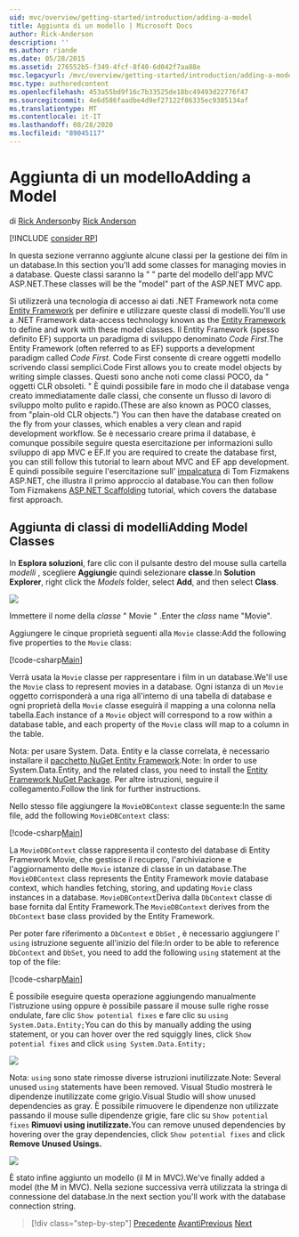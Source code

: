 ```yaml
---
uid: mvc/overview/getting-started/introduction/adding-a-model
title: Aggiunta di un modello | Microsoft Docs
author: Rick-Anderson
description: ''
ms.author: riande
ms.date: 05/28/2015
ms.assetid: 276552b5-f349-4fcf-8f40-6d042f7aa88e
msc.legacyurl: /mvc/overview/getting-started/introduction/adding-a-model
msc.type: authoredcontent
ms.openlocfilehash: 453a55bd9f16c7b33525de18bc49493d22776f47
ms.sourcegitcommit: 4e6d586faadbe4d9ef27122f86335ec9385134af
ms.translationtype: MT
ms.contentlocale: it-IT
ms.lasthandoff: 08/28/2020
ms.locfileid: "89045117"
---
```

# <a name="adding-a-model"></a><span data-ttu-id="4b3dc-102">Aggiunta di un modello</span><span class="sxs-lookup"><span data-stu-id="4b3dc-102">Adding a Model</span></span>

<span data-ttu-id="4b3dc-103">di [Rick Anderson](https://twitter.com/RickAndMSFT)</span><span class="sxs-lookup"><span data-stu-id="4b3dc-103">by [Rick Anderson](https://twitter.com/RickAndMSFT)</span></span>

[!INCLUDE [consider RP](~/includes/razor.md)]

<span data-ttu-id="4b3dc-104">In questa sezione verranno aggiunte alcune classi per la gestione dei film in un database.</span><span class="sxs-lookup"><span data-stu-id="4b3dc-104">In this section you'll add some classes for managing movies in a database.</span></span> <span data-ttu-id="4b3dc-105">Queste classi saranno la &quot; &quot; parte del modello dell'app MVC ASP.NET.</span><span class="sxs-lookup"><span data-stu-id="4b3dc-105">These classes will be the &quot;model&quot; part of the ASP.NET MVC app.</span></span>

<span data-ttu-id="4b3dc-106">Si utilizzerà una tecnologia di accesso ai dati .NET Framework nota come [Entity Framework](https://docs.microsoft.com/ef/) per definire e utilizzare queste classi di modelli.</span><span class="sxs-lookup"><span data-stu-id="4b3dc-106">You'll use a .NET Framework data-access technology known as the [Entity Framework](https://docs.microsoft.com/ef/) to define and work with these model classes.</span></span> <span data-ttu-id="4b3dc-107">Il Entity Framework (spesso definito EF) supporta un paradigma di sviluppo denominato *Code First*.</span><span class="sxs-lookup"><span data-stu-id="4b3dc-107">The Entity Framework (often referred to as EF) supports a development paradigm called *Code First*.</span></span> <span data-ttu-id="4b3dc-108">Code First consente di creare oggetti modello scrivendo classi semplici.</span><span class="sxs-lookup"><span data-stu-id="4b3dc-108">Code First allows you to create model objects by writing simple classes.</span></span> <span data-ttu-id="4b3dc-109">Questi sono anche noti come classi POCO, da &quot; oggetti CLR obsoleti. &quot; È quindi possibile fare in modo che il database venga creato immediatamente dalle classi, che consente un flusso di lavoro di sviluppo molto pulito e rapido.</span><span class="sxs-lookup"><span data-stu-id="4b3dc-109">(These are also known as POCO classes, from &quot;plain-old CLR objects.&quot;) You can then have the database created on the fly from your classes, which enables a very clean and rapid development workflow.</span></span> <span data-ttu-id="4b3dc-110">Se è necessario creare prima il database, è comunque possibile seguire questa esercitazione per informazioni sullo sviluppo di app MVC e EF.</span><span class="sxs-lookup"><span data-stu-id="4b3dc-110">If you are required to create the database first, you can still follow this tutorial to learn about MVC and EF app development.</span></span> <span data-ttu-id="4b3dc-111">È quindi possibile seguire l'esercitazione sull' [impalcatura](xref:visual-studio/overview/2013/aspnet-scaffolding-overview) di Tom Fizmakens ASP.NET, che illustra il primo approccio al database.</span><span class="sxs-lookup"><span data-stu-id="4b3dc-111">You can then follow Tom Fizmakens [ASP.NET Scaffolding](xref:visual-studio/overview/2013/aspnet-scaffolding-overview) tutorial, which covers the database first approach.</span></span>

## <a name="adding-model-classes"></a><span data-ttu-id="4b3dc-112">Aggiunta di classi di modelli</span><span class="sxs-lookup"><span data-stu-id="4b3dc-112">Adding Model Classes</span></span>

<span data-ttu-id="4b3dc-113">In **Esplora soluzioni**, fare clic con il pulsante destro del mouse sulla cartella *modelli* , scegliere **Aggiungi**e quindi selezionare **classe**.</span><span class="sxs-lookup"><span data-stu-id="4b3dc-113">In **Solution Explorer**, right click the *Models* folder, select **Add**, and then select **Class**.</span></span>

![](adding-a-model/_static/image1.png)

<span data-ttu-id="4b3dc-114">Immettere il nome della *classe* &quot; Movie &quot; .</span><span class="sxs-lookup"><span data-stu-id="4b3dc-114">Enter the *class* name &quot;Movie&quot;.</span></span>

<span data-ttu-id="4b3dc-115">Aggiungere le cinque proprietà seguenti alla `Movie` classe:</span><span class="sxs-lookup"><span data-stu-id="4b3dc-115">Add the following five properties to the `Movie` class:</span></span>

[!code-csharp[Main](adding-a-model/samples/sample1.cs)]

<span data-ttu-id="4b3dc-116">Verrà usata la `Movie` classe per rappresentare i film in un database.</span><span class="sxs-lookup"><span data-stu-id="4b3dc-116">We'll use the `Movie` class to represent movies in a database.</span></span> <span data-ttu-id="4b3dc-117">Ogni istanza di un `Movie` oggetto corrisponderà a una riga all'interno di una tabella di database e ogni proprietà della `Movie` classe eseguirà il mapping a una colonna nella tabella.</span><span class="sxs-lookup"><span data-stu-id="4b3dc-117">Each instance of a `Movie` object will correspond to a row within a database table, and each property of the `Movie` class will map to a column in the table.</span></span>

<span data-ttu-id="4b3dc-118">Nota: per usare System. Data. Entity e la classe correlata, è necessario installare il [pacchetto NuGet Entity Framework](https://www.nuget.org/packages/EntityFramework/).</span><span class="sxs-lookup"><span data-stu-id="4b3dc-118">Note: In order to use System.Data.Entity, and the related class, you need to install the [Entity Framework NuGet Package](https://www.nuget.org/packages/EntityFramework/).</span></span> <span data-ttu-id="4b3dc-119">Per altre istruzioni, seguire il collegamento.</span><span class="sxs-lookup"><span data-stu-id="4b3dc-119">Follow the link for further instructions.</span></span>

<span data-ttu-id="4b3dc-120">Nello stesso file aggiungere la `MovieDBContext` classe seguente:</span><span class="sxs-lookup"><span data-stu-id="4b3dc-120">In the same file, add the following `MovieDBContext` class:</span></span>

[!code-csharp[Main](adding-a-model/samples/sample2.cs?highlight=2,15-18)]

<span data-ttu-id="4b3dc-121">La `MovieDBContext` classe rappresenta il contesto del database di Entity Framework Movie, che gestisce il recupero, l'archiviazione e l'aggiornamento delle `Movie` istanze di classe in un database.</span><span class="sxs-lookup"><span data-stu-id="4b3dc-121">The `MovieDBContext` class represents the Entity Framework movie database context, which handles fetching, storing, and updating `Movie` class instances in a database.</span></span> <span data-ttu-id="4b3dc-122">`MovieDBContext`Deriva dalla `DbContext` classe di base fornita dal Entity Framework.</span><span class="sxs-lookup"><span data-stu-id="4b3dc-122">The `MovieDBContext` derives from the `DbContext` base class provided by the Entity Framework.</span></span>

<span data-ttu-id="4b3dc-123">Per poter fare riferimento a `DbContext` e `DbSet` , è necessario aggiungere l' `using` istruzione seguente all'inizio del file:</span><span class="sxs-lookup"><span data-stu-id="4b3dc-123">In order to be able to reference `DbContext` and `DbSet`, you need to add the following `using` statement at the top of the file:</span></span>

[!code-csharp[Main](adding-a-model/samples/sample3.cs)]

<span data-ttu-id="4b3dc-124">È possibile eseguire questa operazione aggiungendo manualmente l'istruzione using oppure è possibile passare il mouse sulle righe rosse ondulate, fare clic `Show potential fixes` e fare clic su `using System.Data.Entity;`</span><span class="sxs-lookup"><span data-stu-id="4b3dc-124">You can do this by manually adding the using statement, or you can hover over the red squiggly lines, click `Show potential fixes` and click `using System.Data.Entity;`</span></span>

![](adding-a-model/_static/image2.png)

<span data-ttu-id="4b3dc-125">Nota: `using` sono state rimosse diverse istruzioni inutilizzate.</span><span class="sxs-lookup"><span data-stu-id="4b3dc-125">Note: Several unused `using` statements have been removed.</span></span> <span data-ttu-id="4b3dc-126">Visual Studio mostrerà le dipendenze inutilizzate come grigio.</span><span class="sxs-lookup"><span data-stu-id="4b3dc-126">Visual Studio will show unused dependencies as gray.</span></span> <span data-ttu-id="4b3dc-127">È possibile rimuovere le dipendenze non utilizzate passando il mouse sulle dipendenze grigie, fare clic su `Show potential fixes` **Rimuovi using inutilizzate.**</span><span class="sxs-lookup"><span data-stu-id="4b3dc-127">You can remove unused dependencies by hovering over the gray dependencies, click `Show potential fixes` and click **Remove Unused Usings.**</span></span>

![](adding-a-model/_static/image3.png)

<span data-ttu-id="4b3dc-128">È stato infine aggiunto un modello (il M in MVC).</span><span class="sxs-lookup"><span data-stu-id="4b3dc-128">We've finally added a model (the M in MVC).</span></span> <span data-ttu-id="4b3dc-129">Nella sezione successiva verrà utilizzata la stringa di connessione del database.</span><span class="sxs-lookup"><span data-stu-id="4b3dc-129">In the next section you'll work with the database connection string.</span></span>

> [!div class="step-by-step"]
> <span data-ttu-id="4b3dc-130">[Precedente](adding-a-view.md) 
>  [Avanti](creating-a-connection-string.md)</span><span class="sxs-lookup"><span data-stu-id="4b3dc-130">[Previous](adding-a-view.md)
[Next](creating-a-connection-string.md)</span></span>
